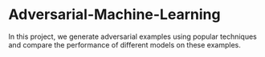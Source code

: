 # Adversarial-Machine-Learning


In this project, we generate adversarial examples using popular techniques and compare the performance of different models on these examples.